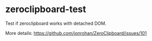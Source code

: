 zeroclipboard-test
==================

Test if zeroclipboard works with detached DOM.

More details: https://github.com/jonrohan/ZeroClipboard/issues/101


